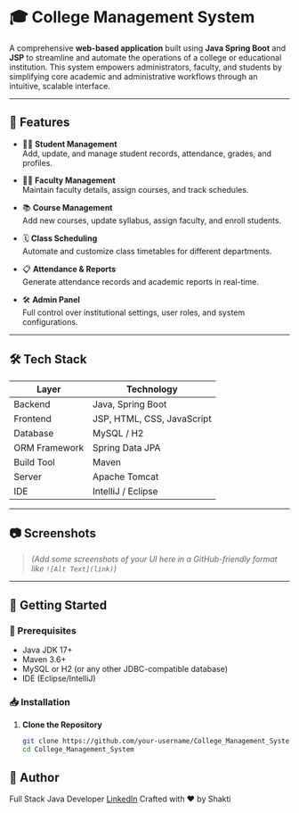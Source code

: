 # 🎓 College Management System

A comprehensive **web-based application** built using **Java Spring Boot** and **JSP** to streamline and automate the operations of a college or educational institution. This system empowers administrators, faculty, and students by simplifying core academic and administrative workflows through an intuitive, scalable interface.

---

## 🌟 Features

- 🧑‍🎓 **Student Management**  
  Add, update, and manage student records, attendance, grades, and profiles.

- 👨‍🏫 **Faculty Management**  
  Maintain faculty details, assign courses, and track schedules.

- 📚 **Course Management**  
  Add new courses, update syllabus, assign faculty, and enroll students.

- 🗓️ **Class Scheduling**  
  Automate and customize class timetables for different departments.

- 📋 **Attendance & Reports**  
  Generate attendance records and academic reports in real-time.

- 🛠️ **Admin Panel**  
  Full control over institutional settings, user roles, and system configurations.

---

## 🛠️ Tech Stack

| Layer            | Technology               |
|------------------|---------------------------|
| Backend          | Java, Spring Boot         |
| Frontend         | JSP, HTML, CSS, JavaScript|
| Database         | MySQL / H2                |
| ORM Framework    | Spring Data JPA           |
| Build Tool       | Maven                     |
| Server           | Apache Tomcat             |
| IDE              | IntelliJ / Eclipse        |

---

## 📷 Screenshots

> *(Add some screenshots of your UI here in a GitHub-friendly format like `![Alt Text](link)`)*

---

## 🚀 Getting Started

### 🔧 Prerequisites
- Java JDK 17+
- Maven 3.6+
- MySQL or H2 (or any other JDBC-compatible database)
- IDE (Eclipse/IntelliJ)

### 📥 Installation

1. **Clone the Repository**
   ```bash
   git clone https://github.com/your-username/College_Management_System.git
   cd College_Management_System

## 👤 Author
Full Stack Java Developer
[LinkedIn](https://www.linkedin.com/in/shakti-bhusan-sb20/)
Crafted with ❤️ by Shakti

